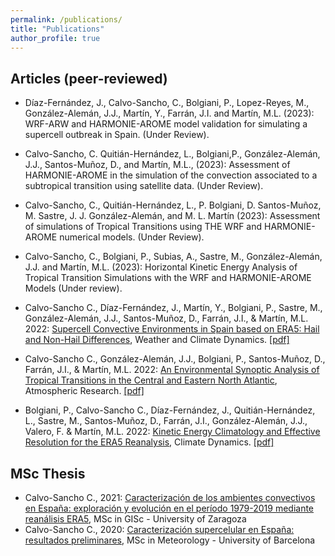 ```yaml
---
permalink: /publications/
title: "Publications"
author_profile: true
---
```



Articles (peer-reviewed)
---------------
- Díaz-Fernández, J., Calvo-Sancho, C., Bolgiani, P., Lopez-Reyes, M., González-Alemán, J.J., Martín, Y., Farrán, J.I. and Martín, M.L. (2023): WRF-ARW and HARMONIE-AROME model validation for simulating a supercell outbreak in Spain. (Under Review). 

- Calvo-Sancho, C. Quitián-Hernández, L., Bolgiani,P., González-Alemán, J.J., Santos-Muñoz, D., and Martín, M.L.,  (2023): Assessment of HARMONIE-AROME in the simulation of the convection associated to a subtropical transition using satellite data. (Under Review). 

- Calvo-Sancho, C., Quitián-Hernández, L., P. Bolgiani, D. Santos-Muñoz, M. Sastre, J. J. González-Alemán, and M. L. Martín (2023): Assessment of simulations of Tropical Transitions using THE WRF and HARMONIE-AROME numerical models. (Under Review). 

- Calvo-Sancho, C., Bolgiani, P., Subias, A., Sastre, M., González-Alemán, J.J. and Martín, M.L. (2023): Horizontal Kinetic Energy Analysis of Tropical Transition Simulations with the WRF and HARMONIE-AROME Models (Under review). 


- Calvo-Sancho C., Díaz-Fernández, J., Martín, Y., Bolgiani, P.,  Sastre, M., González-Alemán, J.J., Santos-Muñoz, D., Farrán, J.I., & Martín, M.L. 2022: [Supercell Convective Environments in Spain based on ERA5: Hail and Non-Hail Differences](https://doi.org/10.5194/wcd-3-1021-2022), Weather and Climate Dynamics. [[pdf]](http://ccalvosa.github.io/files/CalvoSancho_et_al_2022b.pdf)

- Calvo-Sancho C., González-Alemán, J.J., Bolgiani, P., Santos-Muñoz, D., Farrán, J.I., & Martín, M.L. 2022: [An Environmental Synoptic Analysis of Tropical Transitions in the Central and Eastern North Atlantic](https://doi.org/10.1016/j.atmosres.2022.106353), Atmospheric Research. [[pdf]](http://ccalvosa.github.io/files/CalvoSancho_et_al_2022.pdf)

- Bolgiani, P., Calvo-Sancho C., Díaz-Fernández, J., Quitián-Hernández, L., Sastre, M., Santos-Muñoz, D., Farrán, J.I., González-Alemán, J.J., Valero, F. & Martín, M.L. 2022: [Kinetic Energy Climatology and Effective Resolution for the ERA5 Reanalysis](https://doi.org/10.1007/s00382-022-06154-y), Climate Dynamics. [[pdf]](http://ccalvosa.github.io/files/Bolgiani_et_al_2022.pdf)


MSc Thesis
---------------

- Calvo-Sancho C., 2021: [Caracterización de los ambientes convectivos en España: exploración y evolución en el período 1979-2019 mediante reanálisis ERA5](http://ccalvosa.github.io/files/CalvoSancho_Carlos_MasterThesis2021.pdf), MSc in GISc - University of Zaragoza
- Calvo-Sancho C., 2020: [Caracterización supercelular en España: resultados preliminares](http://ccalvosa.github.io/files/CalvoSanchoCarlos_MasterThesis2020.pdf), MSc in Meteorology - University of Barcelona
